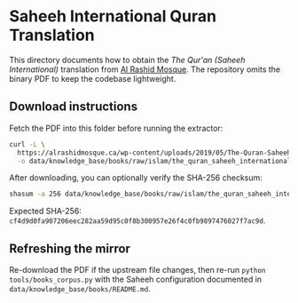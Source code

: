 # Saheeh International Quran Translation

This directory documents how to obtain the *The Qur'an (Saheeh International)* translation from [Al Rashid Mosque](https://alrashidmosque.ca/wp-content/uploads/2019/05/The-Quran-Saheeh-International.pdf). The repository omits the binary PDF to keep the codebase lightweight.

## Download instructions

Fetch the PDF into this folder before running the extractor:

```bash
curl -L \
  https://alrashidmosque.ca/wp-content/uploads/2019/05/The-Quran-Saheeh-International.pdf \
  -o data/knowledge_base/books/raw/islam/the_quran_saheeh_international.pdf
```

After downloading, you can optionally verify the SHA-256 checksum:

```bash
shasum -a 256 data/knowledge_base/books/raw/islam/the_quran_saheeh_international.pdf
```

Expected SHA-256: `cf4d9d0fa907206eec282aa59d95c0f8b300957e26f4c0fb9897476027f7ac9d`.

## Refreshing the mirror

Re-download the PDF if the upstream file changes, then re-run `python tools/books_corpus.py` with the Saheeh configuration documented in `data/knowledge_base/books/README.md`.
